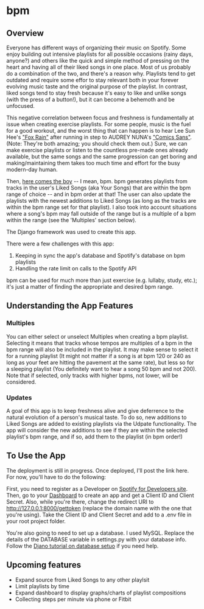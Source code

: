 # bpm

## Overview
Everyone has different ways of organizing their music on Spotify. Some enjoy building out intensive playlists for all possible occasions (rainy days, anyone?) and others like the quick and simple method of pressing on the heart and having all of their liked songs in one place. Most of us probably do a combination of the two, and there's a reason why. Playlists tend to get outdated and require some effor to stay relevant both in your forever evolving music taste and the original purpose of the playlist. In contrast, liked songs tend to stay fresh because it's easy to like and unlike songs (with the press of a button!), but it can become a behemoth and be unfocused. 

This negative correlation between focus and freshness is fundamentally at issue when creating exercise playlists. For some people, music is the fuel for a good  workout, and the worst thing that can happen is to hear Lee Sun Hee's ["Fox Rain"](https://open.spotify.com/track/5YyJ419QcZb49wjO3Dy920?si=53bc1fd2598b4927) after running in step to AUDREY NUNA's ["Comics Sans"](https://open.spotify.com/track/2dQn5I17lUiQ8ZpjqMh3TU?si=9a60d68e2360425c). (Note: They're both amazing; you should check them out.) Sure, we can make exercise playlists or listen to the countless pre-made ones already available, but the same songs and the same progression can get boring and making/maintaining them takes too much time and effort for the busy modern-day human.

Then, [here comes the boy](https://www.tiktok.com/@june_banoon/video/6979637268126420230) -- I mean, bpm. bpm generates playlists from tracks in the user's Liked Songs (aka Your Songs) that are within the bpm range of choice -- and in bpm order at that! The user can also update the playlists with the newest additions to Liked Songs (as long as the tracks are within the bpm range set for that playlist). I also took into account situations where a song's bpm may fall outside of the range but is a multiple of a bpm within the range (see the 'Multiples' section below). 

The Django framework was used to create this app.

There were a few challenges with this app:
1. Keeping in sync the app's database and Spotify's database on bpm playlists
2. Handling the rate limit on calls to the Spotify API

bpm can be used for much more than just exercise (e.g. lullaby, study, etc.); it's just a matter of finding the appropriate and desired bpm range. 


## Understanding the App Features
### Multiples
You can either select or unselect Multiples when creating a bpm playlist. Selecting it means that tracks whose tempos are multiples of a bpm in the bpm range will also be included in the playlist. It may make sense to select it for a running playlist (It might not matter if a song is at bpm 120 or 240 as long as your feet are hitting the pavement at the same rate), but less so for a sleeping playlist (You definitely want to hear a song 50 bpm and not 200). Note that if selected, only tracks with higher bpms, not lower, will be considered.

### Updates
A goal of this app is to keep freshness alive and give deferrence to the natural evolution of a person's musical taste. To do so, new additions to Liked Songs are added to existing playlists via the Udpate functionality. The app will consider the new additions to see if they are within the selected playlist's bpm range, and if so, add them to the playlist (in bpm order!)


## To Use the App
The deployment is still in progress. Once deployed, I'll post the link here. For now, you'll have to do the following:

First, you need to register as a Developer on [Spotify for Developers site](https://developer.spotify.com/). Then, go to your [Dashboard](https://developer.spotify.com/dashboard/applications) to create an app and get a Client ID and Client Secret. Also, while you're there, change the redirect URI to http://127.0.0.1:8000/gettoken (replace the domain name with the one that you're using). Take the Client ID and Client Secret and add to a .env file in your root project folder.

You're also going to need to set up a database. I used MySQL. Replace the details of the DATABASE variable in settings.py with your database info. Follow the [Djano tutorial on database setuo](https://docs.djangoproject.com/en/4.0/intro/tutorial02/) if you need help.


## Upcoming features
* Expand source from Liked Songs to any other playlsit
* Limit playlists by time
* Expand dashboard to display graphs/charts of playlist compositions
* Collecting steps per minute via phone or Fitbit